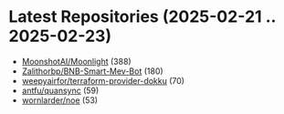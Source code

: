 # Latest Repositories (2025-02-21 .. 2025-02-23)

- [MoonshotAI/Moonlight](https://github.com/MoonshotAI/Moonlight) (388)
- [Zalithorbp/BNB-Smart-Mev-Bot](https://github.com/Zalithorbp/BNB-Smart-Mev-Bot) (180)
- [weepyairfor/terraform-provider-dokku](https://github.com/weepyairfor/terraform-provider-dokku) (70)
- [antfu/quansync](https://github.com/antfu/quansync) (59)
- [wornlarder/noe](https://github.com/wornlarder/noe) (53)
